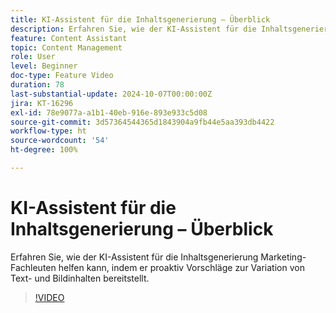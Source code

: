 ```yaml
---
title: KI-Assistent für die Inhaltsgenerierung – Überblick
description: Erfahren Sie, wie der KI-Assistent für die Inhaltsgenerierung Marketing-Fachleuten helfen kann, indem er proaktiv Vorschläge zur Variation von Text- und Bildinhalten bereitstellt.
feature: Content Assistant
topic: Content Management
role: User
level: Beginner
doc-type: Feature Video
duration: 78
last-substantial-update: 2024-10-07T00:00:00Z
jira: KT-16296
exl-id: 78e9077a-a1b1-40eb-916e-893e933c5d08
source-git-commit: 3d57364544365d1843904a9fb44e5aa393db4422
workflow-type: ht
source-wordcount: '54'
ht-degree: 100%

---
```


# KI-Assistent für die Inhaltsgenerierung – Überblick

Erfahren Sie, wie der KI-Assistent für die Inhaltsgenerierung Marketing-Fachleuten helfen kann, indem er proaktiv Vorschläge zur Variation von Text- und Bildinhalten bereitstellt.

>[!VIDEO](https://video.tv.adobe.com/v/3432686/?learn=on)
